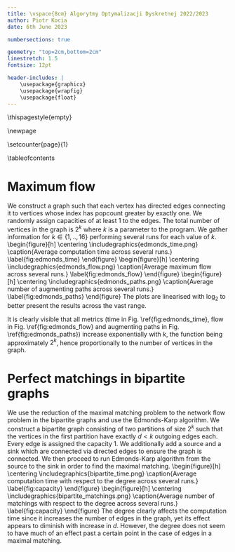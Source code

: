 ```yaml
---
title: \vspace{8cm} Algorytmy Optymalizacji Dyskretnej 2022/2023
author: Piotr Kocia
date: 6th June 2023

numbersections: true

geometry: "top=2cm,bottom=2cm"
linestretch: 1.5
fontsize: 12pt

header-includes: |
    \usepackage{graphicx}
    \usepackage{wrapfig}
    \usepackage{float}
---
```


\thispagestyle{empty}

\newpage

\setcounter{page}{1}

\tableofcontents

# Maximum flow
We construct a graph such that each vertex has directed edges connecting it to vertices whose index has popcount greater by exactly one. We randomly assign capacities of at least 1 to the edges. The total number of vertices in the graph is $2^k$ where $k$ is a parameter to the program. We gather information for $k \in \left\{ 1, .., 16 \right\}$ performing several runs for each value of $k$.
\begin{figure}[h]
\centering
\includegraphics{edmonds_time.png}
\caption{Average computation time across several runs.}
\label{fig:edmonds_time}
\end{figure}
\begin{figure}[h]
\centering
\includegraphics{edmonds_flow.png}
\caption{Average maximum flow across several runs.}
\label{fig:edmonds_flow}
\end{figure}
\begin{figure}[h]
\centering
\includegraphics{edmonds_paths.png}
\caption{Average number of augmenting paths across several runs.}
\label{fig:edmonds_paths}
\end{figure}
The plots are linearised with log$_{2}$ to better present the results across the vast range.

It is clearly visible that all metrics (time in Fig. \ref{fig:edmonds_time}, flow in Fig. \ref{fig:edmonds_flow} and augmenting paths in Fig. \ref{fig:edmonds_paths}) increase exponentially with $k$, the function being approximately $2^{k}$, hence proportionally to the number of vertices in the graph.

# Perfect matchings in bipartite graphs
We use the reduction of the maximal matching problem to the network flow problem in the bipartite graphs and use the Edmonds-Karp algorithm. We construct a bipartite graph consisting of two partitions of size $2^k$ such that the vertices in the first partition have exactly $d < k$ outgoing edges each. Every edge is assigned the capacity 1. We additionally add a source and a sink which are connected via directed edges to ensure the graph is connected. We then proceed to run Edmonds-Karp algorithm from the source to the sink in order to find the maximal matching.
\begin{figure}[h]
\centering
\includegraphics{bipartite_time.png}
\caption{Average computation time with respect to the degree across several runs.}
\label{fig:capacity}
\end{figure}
\begin{figure}[h]
\centering
\includegraphics{bipartite_matchings.png}
\caption{Average number of matchings with respect to the degree across several runs.}
\label{fig:capacity}
\end{figure}
The degree clearly affects the computation time since it increases the number of edges in the graph, yet its effect appears to diminish with increase in $d$. However, the degree does not seem to have much of an effect past a certain point in the case of edges in a maximal matching.
